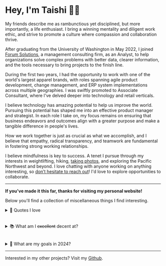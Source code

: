 # Hey, I'm Taishi 👋🏼

My friends describe me as rambunctious yet disciplined, but more importantly, a life enthusiast. I bring a winning mentality and diligent work ethic, and strive to promote a culture where compassion and collaboration thrive.

After graduating from the University of Washington in May 2022, I joined [Forum Solutions](https://www.forumsolutionsllc.com/), a management consulting firm, as an Analyst, to help organizations solve complex problems with better data, clearer information, and the tools necessary to bring projects to the finish line.

During the first two years, I had the opportunity to work with one of the world's largest apparel brands, with roles spanning agile product development, change management, and ERP system implementations across multiple geographies. I was swiftly promoted to Associate Consultant, where I've delved deeper into technology and retail verticals.

I believe technology has amazing potential to help us improve the world. Pursuing this potential has shaped me into an effective product manager and strategist. In each role I take on, my focus remains on ensuring that business endeavors and outcomes align with a greater purpose and make a tangible difference in people's lives.

How we work together is just as crucial as what we accomplish, and I believe that empathy, radical transparency, and teamwork are fundamental in fostering strong working relationships.

I believe mindfulness is key to success. A tenet I pursue through my interests in weightlifting, hiking, [taking photos](https://unsplash.com/@taishiwalden), and exploring the Pacific Northwest and beyond. I love chatting with anyone working on anything interesting, so [don’t hesitate to reach out](https://www.linkedin.com/in/taishiwalden/)! I'd love to explore opportunities to collaborate. 


<!-- <img src="https://github.com/taishiwalden/my-blog-starter/blob/fdf351d41cce25cf6dca52ac4afa0fe0af9fb4ef/src/posts/taishiwalden.jpeg"
     alt="Taishi Walden Image"
     style="border-radius: 5px;" /> -->

---

**If you've made it this far, thanks for visiting my personal website!**

Below you'll find a collection of miscellaneous things I find interesting.

<details>
  <summary>🏡 Quotes I love</summary>

> **Action is the antidote to anxiety.**
>  You're not afraid of the future if you're moving yourself toward it. Do something. Anything. You'll feel better. – Chris Williamson

> **The World's Full Of Lonely People Afraid To Make The First Move.** - Tony Lip

> **Be who you are and say what you feel, because those who mind don't matter and those who matter don't mind.** - Bernard Baruch

> **Your weirdness is your competitive advantage.**
>  No one can beat you at being you. Embrace your tramas, life experiences, scars, funny accent, whatever it is. This is what sets you apart. The weirder you are, the more unique, competitive, and interesting you are. - Chris Williamson

<!-- - I'm working full-time as a `Consultant` at [Forum Solutions LLC](https://forumsolutionsllc.com/)
- And slowly but surely building a `Website` called [Taishi's AI Repository](https://aitaishi.netlify.app/) -->

<!--
- Developing a `Mobile App` for my startup idea, [Mappa](https://master--mappanews.netlify.app/)
-->

</details>
<br>
<br>

<details>
  <summary>📚 What am I <s>excellent</s> decent at?</summary>

1. Project Management
2. Product Management
3. Data Visualization

| **_Technical Skills_** |  **_Art Tech_**  | **_Other Tools_** |
| ---------------------- | :--------------: | ----------------: |
| HTML, CSS, JS          |   Illustrator    |  Google Workspace |
| React                  |    Photoshop     |  Microsoft Office |
| Python                 | Figma & Adobe XD |       Data Studio |
| Heroku, Netlify, AWS   |      Canva       |  Google Analytics |

</details>
<br>
<br>

<details>
  <summary>🚧 What are my goals in 2024?</summary>

- [x] Go backpacking in the Olympic National Park
- [ ] Build a full stack web application
- [ ] Complete the N2 [JLPT Exam](https://www.jlpt.jp/e/certificate/)

<!--
- [x] Travel around Eastern Europe
- [x] Complete FCC's [Responsive Web Design](https://www.freecodecamp.org/taishi) certification
- [x] Complete FCC's [Data Structures & Algorithms](https://www.freecodecamp.org/taishi) 
certification
- [x] Finish my internship at [Kahana](https://kahana.co/)
- [ ] Complete FCC's [Front-End Development Libraries](https://www.freecodecamp.org/taishi) certification
-->

</details>

---

Interested in my other projects? Visit my [Github](https://github.com/taishiwalden).
